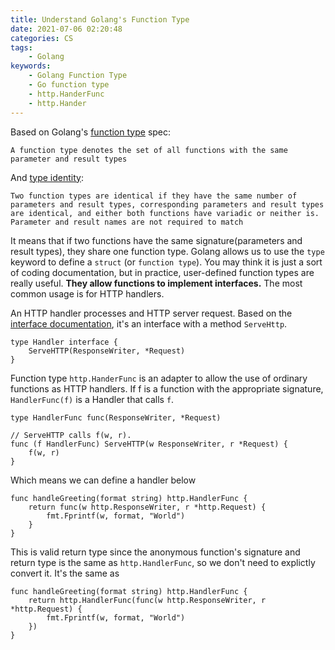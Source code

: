```yaml
---
title: Understand Golang's Function Type
date: 2021-07-06 02:20:48
categories: CS
tags:
    - Golang
keywords:
    - Golang Function Type
    - Go function type
    - http.HanderFunc
    - http.Hander
---
```


Based on Golang's [function type](http://weekly.golang.org/doc/go_spec.html#Function_types) spec:

```
A function type denotes the set of all functions with the same parameter and result types
```
And [type identity](http://weekly.golang.org/doc/go_spec.html#Type_identity):

```
Two function types are identical if they have the same number of parameters and result types, corresponding parameters and result types are identical, and either both functions have variadic or neither is. Parameter and result names are not required to match
```

It means that if two functions have the same signature(parameters and result types), they share one function type. Golang allows us to use the `type` keyword to define a `struct` (or `function type`). You may think it is just a sort of coding documentation, but in practice, user-defined function types are really useful. **They allow functions to implement interfaces.** The most common usage is for HTTP handlers. 

An HTTP handler processes and HTTP server request. Based on the [interface documentation](https://golang.org/pkg/net/http/#Handler), it's an interface with a method `ServeHttp`.

```
type Handler interface {
    ServeHTTP(ResponseWriter, *Request)
}
```
Function type `http.HanderFunc` is an adapter to allow the use of ordinary functions as HTTP handlers. If f is a function with the appropriate signature, `HandlerFunc(f)` is a Handler that calls `f`.
```
type HandlerFunc func(ResponseWriter, *Request)

// ServeHTTP calls f(w, r).
func (f HandlerFunc) ServeHTTP(w ResponseWriter, r *Request) {
	f(w, r)
}

```

Which means we can define a handler below
```
func handleGreeting(format string) http.HandlerFunc {
    return func(w http.ResponseWriter, r *http.Request) {
        fmt.Fprintf(w, format, "World")
    }
}
```
This is valid return type since the anonymous function's signature and return type is the same as `http.HandlerFunc`, so we don't need to explictly convert it. It's the same as 
```
func handleGreeting(format string) http.HandlerFunc {
    return http.HandlerFunc(func(w http.ResponseWriter, r *http.Request) {
        fmt.Fprintf(w, format, "World")
    })
}
```